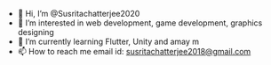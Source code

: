 - 👋 Hi, I’m @Susritachatterjee2020
- 👀 I’m interested in web development, game development, graphics designing
- 🌱 I’m currently learning Flutter, Unity and amay m
- 📫 How to reach me 
email id: susritachatterjee2018@gmail.com


<!---
Susritachatterjee2020/Susritachatterjee2020 is a ✨ special ✨ repository because its `README.md` (this file) appears on your GitHub profile.
You can click the Preview link to take a look at your changes.
--->
